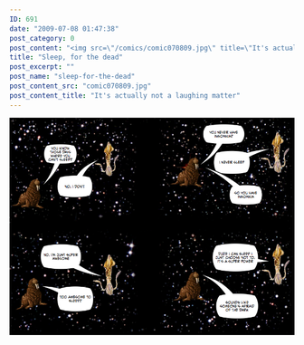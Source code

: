 ```yaml
---
ID: 691
date: "2009-07-08 01:47:38"
post_category: 0
post_content: "<img src=\"/comics/comic070809.jpg\" title=\"It's actually not a laughing matter\" />"
title: "Sleep, for the dead"
post_excerpt: ""
post_name: "sleep-for-the-dead"
post_content_src: "comic070809.jpg"
post_content_title: "It's actually not a laughing matter"
---
```



[![It's actually not a laughing matter](/comics-hi-res/comic070809.jpg)](/comics-hi-res/comic070809.jpg "It's actually not a laughing matter")
